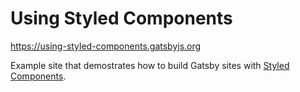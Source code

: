# Using Styled Components

https://using-styled-components.gatsbyjs.org

Example site that demostrates how to build Gatsby sites with
[Styled Components](https://www.styled-components.com/).
